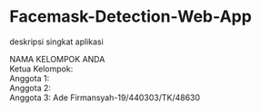 # Facemask-Detection-Web-App 
deskripsi singkat aplikasi<br/> 

NAMA KELOMPOK ANDA<br/>
Ketua Kelompok: <br/> 
Anggota 1: <br/> 
Anggota 2: <br/> 
Anggota 3: Ade Firmansyah-19/440303/TK/48630
